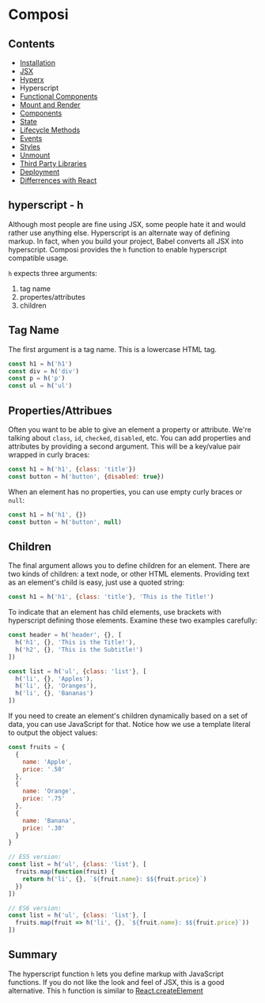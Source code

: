 Composi
=======

Contents
--------
- [Installation](../README.md)
- [JSX](./jsx.md)
- [Hyperx](./hyperx.md)
- Hyperscript
- [Functional Components](./functional-components.md)
- [Mount and Render](./render.md)
- [Components](./components.md)
- [State](./state.md)
- [Lifecycle Methods](./lifecycle.md)
- [Events](./events.md)
- [Styles](./styles.md)
- [Unmount](./unmount.md)
- [Third Party Libraries](./third-party.md)
- [Deployment](./deployment.md)
- [Differrences with React](./composi-react.md)

hyperscript - h
---------------

Although most people are fine using JSX, some people hate it and would rather use anything else. Hyperscript is an alternate way of defining markup. In fact, when you build your project, Babel converts all JSX into hyperscript. Composi provides the `h` function to enable hyperscript compatible usage.

`h` expects three arguments:

1. tag name
2. propertes/attributes
3. children

Tag Name
--------

The first argument is a tag name. This is a lowercase HTML tag.
```javascript
const h1 = h('h1')
const div = h('div')
const p = h('p')
const ul = h('ul')
````

Properties/Attribues
--------------------

Often you want to be able to give an element a property or attribute. We're talking about `class`, `id`, `checked`, `disabled`, etc. You can add properties and attributes by providing a second argument. This will be a key/value pair wrapped in curly braces:

```javascript
const h1 = h('h1', {class: 'title'})
const button = h('button', {disabled: true})
```

When an element has no properties, you can use empty curly braces or `null`:

```javascript
const h1 = h('h1', {})
const button = h('button', null)
```

Children
--------

The final argument allows you to define children for an element. There are two kinds of children: a text node, or other HTML elements. Providing text as an element's child is easy, just use a quoted string:

```javascript
const h1 = h('h1', {class: 'title'}, 'This is the Title!')
```

To indicate that an element has child elements, use brackets with hyperscript defining those elements. Examine these two examples carefully:

```javascript
const header = h('header', {}, [
  h('h1', {}, 'This is the Title!'),
  h('h2', {}, 'This is the Subtitle!')
])

const list = h('ul', {class: 'list'}, [
  h('li', {}, 'Apples'),
  h('li', {}, 'Oranges'),
  h('li', {}, 'Bananas')
])
```

If you need to create an element's children dynamically based on a set of data, you can use JavaScript for that. Notice how we use a template literal to output the object values:

```javascript
const fruits = {
  {
    name: 'Apple',
    price: '.50'
  },
  {
    name: 'Orange',
    price: '.75'
  },
  {
    name: 'Banana',
    price: '.30'
  }
}

// ES5 version:
const list = h('ul', {class: 'list'}, [
  fruits.map(function(fruit) {
    return h('li', {}, `${fruit.name}: $${fruit.price}`)
  })
])

// ES6 version:
const list = h('ul', {class: 'list'}, [
  fruits.map(fruit => h('li', {}, `${fruit.name}: $${fruit.price}`))
])
```

Summary
-------

The hyperscript function `h` lets you define markup with JavaScript functions. If you do not like the look and feel of JSX, this is a good alternative. This `h` function is similar to [React.createElement](https://facebook.github.io/react/docs/react-api.html#createelement)